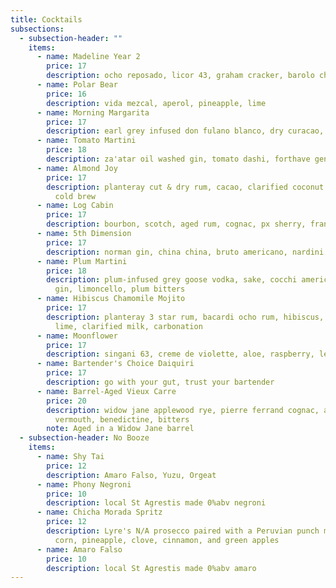 ```yaml
---
title: Cocktails
subsections:
  - subsection-header: ""
    items:
      - name: Madeline Year 2
        price: 17
        description: ocho reposado, licor 43, graham cracker, barolo chinato, espresso
      - name: Polar Bear
        price: 16
        description: vida mezcal, aperol, pineapple, lime
      - name: Morning Margarita
        price: 17
        description: earl grey infused don fulano blanco, dry curacao, agave, lime, Saline
      - name: Tomato Martini
        price: 18
        description: za'atar oil washed gin, tomato dashi, forthave genepi
      - name: Almond Joy
        price: 17
        description: planteray cut & dry rum, cacao, clarified coconut milk, almond,
          cold brew
      - name: Log Cabin
        price: 17
        description: bourbon, scotch, aged rum, cognac, px sherry, frangelico
      - name: 5th Dimension
        price: 17
        description: norman gin, china china, bruto americano, nardini amaro
      - name: Plum Martini
        price: 18
        description: plum-infused grey goose vodka, sake, cocchi americano, house-oaked
          gin, limoncello, plum bitters
      - name: Hibiscus Chamomile Mojito
        price: 17
        description: planteray 3 star rum, bacardi ocho rum, hibiscus, chamomile, mint,
          lime, clarified milk, carbonation
      - name: Moonflower
        price: 17
        description: singani 63, creme de violette, aloe, raspberry, lemon
      - name: Bartender's Choice Daiquiri
        price: 17
        description: go with your gut, trust your bartender
      - name: Barrel-Aged Vieux Carre
        price: 20
        description: widow jane applewood rye, pierre ferrand cognac, antica rosso
          vermouth, benedictine, bitters
        note: Aged in a Widow Jane barrel
  - subsection-header: No Booze
    items:
      - name: Shy Tai
        price: 12
        description: Amaro Falso, Yuzu, Orgeat
      - name: Phony Negroni
        price: 10
        description: local St Agrestis made 0%abv negroni
      - name: Chicha Morada Spritz
        price: 12
        description: Lyre's N/A prosecco paired with a Peruvian punch made with purple
          corn, pineapple, clove, cinnamon, and green apples
      - name: Amaro Falso
        price: 10
        description: local St Agrestis made 0%abv amaro
---
```

